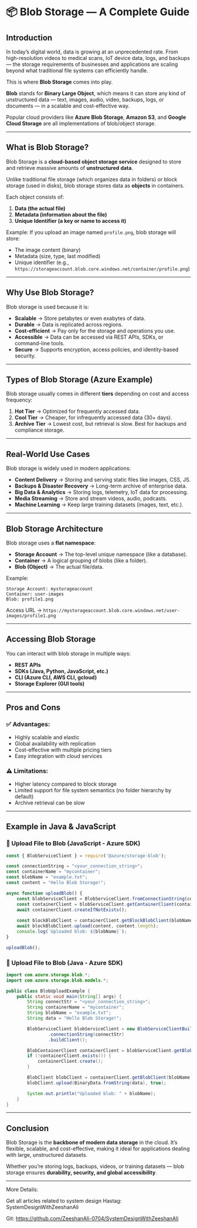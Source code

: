 # 📦 Blob Storage — A Complete Guide

## Introduction

In today’s digital world, data is growing at an unprecedented rate. From high-resolution videos to medical scans, IoT device data, logs, and backups — the storage requirements of businesses and applications are scaling beyond what traditional file systems can efficiently handle.

This is where **Blob Storage** comes into play.

**Blob** stands for **Binary Large Object**, which means it can store any kind of unstructured data — text, images, audio, video, backups, logs, or documents — in a scalable and cost-effective way.

Popular cloud providers like **Azure Blob Storage**, **Amazon S3**, and **Google Cloud Storage** are all implementations of blob/object storage.

---

## What is Blob Storage?

Blob Storage is a **cloud-based object storage service** designed to store and retrieve massive amounts of **unstructured data**.

Unlike traditional file storage (which organizes data in folders) or block storage (used in disks), blob storage stores data as **objects** in containers.

Each object consists of:

1. **Data (the actual file)**
2. **Metadata (information about the file)**
3. **Unique Identifier (a key or name to access it)**

Example:
If you upload an image named `profile.png`, blob storage will store:

* The image content (binary)
* Metadata (size, type, last modified)
* Unique identifier (e.g., `https://storageaccount.blob.core.windows.net/container/profile.png`)

---

## Why Use Blob Storage?

Blob storage is used because it is:

* **Scalable** → Store petabytes or even exabytes of data.
* **Durable** → Data is replicated across regions.
* **Cost-efficient** → Pay only for the storage and operations you use.
* **Accessible** → Data can be accessed via REST APIs, SDKs, or command-line tools.
* **Secure** → Supports encryption, access policies, and identity-based security.

---

## Types of Blob Storage (Azure Example)

Blob storage usually comes in different **tiers** depending on cost and access frequency:

1. **Hot Tier** → Optimized for frequently accessed data.
2. **Cool Tier** → Cheaper, for infrequently accessed data (30+ days).
3. **Archive Tier** → Lowest cost, but retrieval is slow. Best for backups and compliance storage.

---

## Real-World Use Cases

Blob storage is widely used in modern applications:

* **Content Delivery** → Storing and serving static files like images, CSS, JS.
* **Backups & Disaster Recovery** → Long-term archive of enterprise data.
* **Big Data & Analytics** → Storing logs, telemetry, IoT data for processing.
* **Media Streaming** → Store and stream videos, audio, podcasts.
* **Machine Learning** → Keep large training datasets (images, text, etc.).

---

## Blob Storage Architecture

Blob storage uses a **flat namespace**:

* **Storage Account** → The top-level unique namespace (like a database).
* **Container** → A logical grouping of blobs (like a folder).
* **Blob (Object)** → The actual file/data.

Example:

```
Storage Account: mystorageaccount
Container: user-images
Blob: profile1.png
```

Access URL →
`https://mystorageaccount.blob.core.windows.net/user-images/profile1.png`

---

## Accessing Blob Storage

You can interact with blob storage in multiple ways:

* **REST APIs**
* **SDKs (Java, Python, JavaScript, etc.)**
* **CLI (Azure CLI, AWS CLI, gcloud)**
* **Storage Explorer (GUI tools)**

---

## Pros and Cons

### ✅ Advantages:

* Highly scalable and elastic
* Global availability with replication
* Cost-effective with multiple pricing tiers
* Easy integration with cloud services

### ⚠️ Limitations:

* Higher latency compared to block storage
* Limited support for file system semantics (no folder hierarchy by default)
* Archive retrieval can be slow

---

## Example in Java & JavaScript

### 📌 Upload File to Blob (JavaScript - Azure SDK)

```javascript
const { BlobServiceClient } = require('@azure/storage-blob');

const connectionString = "<your_connection_string>";
const containerName = "mycontainer";
const blobName = "example.txt";
const content = "Hello Blob Storage!";

async function uploadBlob() {
    const blobServiceClient = BlobServiceClient.fromConnectionString(connectionString);
    const containerClient = blobServiceClient.getContainerClient(containerName);
    await containerClient.createIfNotExists();
    
    const blockBlobClient = containerClient.getBlockBlobClient(blobName);
    await blockBlobClient.upload(content, content.length);
    console.log(`Uploaded blob: ${blobName}`);
}

uploadBlob();
```

### 📌 Upload File to Blob (Java - Azure SDK)

```java
import com.azure.storage.blob.*;
import com.azure.storage.blob.models.*;

public class BlobUploadExample {
    public static void main(String[] args) {
        String connectStr = "<your_connection_string>";
        String containerName = "mycontainer";
        String blobName = "example.txt";
        String data = "Hello Blob Storage!";

        BlobServiceClient blobServiceClient = new BlobServiceClientBuilder()
                .connectionString(connectStr)
                .buildClient();

        BlobContainerClient containerClient = blobServiceClient.getBlobContainerClient(containerName);
        if (!containerClient.exists()) {
            containerClient.create();
        }

        BlobClient blobClient = containerClient.getBlobClient(blobName);
        blobClient.upload(BinaryData.fromString(data), true);

        System.out.println("Uploaded blob: " + blobName);
    }
}
```

---

## Conclusion

Blob Storage is the **backbone of modern data storage** in the cloud. It’s flexible, scalable, and cost-effective, making it ideal for applications dealing with large, unstructured datasets.

Whether you’re storing logs, backups, videos, or training datasets — blob storage ensures **durability, security, and global accessibility**.

---



More Details:

Get all articles related to system design 
Hastag: SystemDesignWithZeeshanAli

Git: https://github.com/ZeeshanAli-0704/SystemDesignWithZeeshanAli